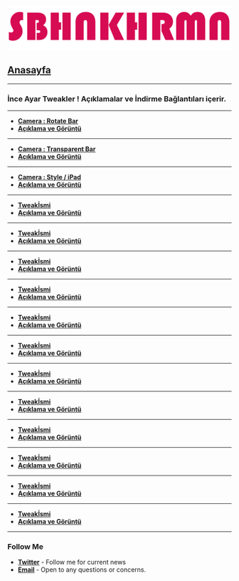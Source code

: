 ![download](https://github.com/sbhnkhrmn/sbhnkhrmn.github.io/raw/master/ikonlar/ReadMe2_Sbhnkhrmn.png)

## [**Anasayfa**](https://github.com/sbhnkhrmn/sbhnkhrmn.github.io) 
________________________
### İnce Ayar Tweakler ! Açıklamalar ve İndirme Bağlantıları içerir.
________________________

* [**Camera : Rotate Bar**](https://github.com/sbhnkhrmn/sbhnkhrmn.github.io/raw/master/debs/com.sbhnkhrmn.camera.rotate.bar_0.0.1_iphoneos-arm.deb)
* [**Açıklama ve Görüntü**](https://sbhnkhrmn.github.io/depictions/com.sbhnkhrmn.camera.rotate.bar/index.html)
________________________
* [**Camera : Transparent Bar**](https://github.com/sbhnkhrmn/sbhnkhrmn.github.io/raw/master/debs/com.sbhnkhrmn.camera.Transparent.bar_0.0.1_iphoneos-arm.deb)
* [**Açıklama ve Görüntü**](https://sbhnkhrmn.github.io/depictions/com.sbhnkhrmn.camera.Transparent.bar/index.html)
________________________
* [**Camera : Style / iPad**](https://github.com/sbhnkhrmn/sbhnkhrmn.github.io/raw/master/debs/com.sbhnkhrmn.camera.style.ipad_0.0.1_iphoneos-arm.deb)
* [**Açıklama ve Görüntü**](https://sbhnkhrmn.github.io/depictions/com.sbhnkhrmn.camera.style.ipad/index.html)
________________________
* [**Tweakİsmi**](https://github.com/sbhnkhrmn/sbhnkhrmn.github.io/raw/master/)
* [**Açıklama ve Görüntü**]()
________________________
* [**Tweakİsmi**](https://github.com/sbhnkhrmn/sbhnkhrmn.github.io/raw/master/)
* [**Açıklama ve Görüntü**]()
________________________
* [**Tweakİsmi**](https://github.com/sbhnkhrmn/sbhnkhrmn.github.io/raw/master/)
* [**Açıklama ve Görüntü**]()
________________________
* [**Tweakİsmi**](https://github.com/sbhnkhrmn/sbhnkhrmn.github.io/raw/master/)
* [**Açıklama ve Görüntü**]()
________________________
* [**Tweakİsmi**](https://github.com/sbhnkhrmn/sbhnkhrmn.github.io/raw/master/)
* [**Açıklama ve Görüntü**]()
________________________
* [**Tweakİsmi**](https://github.com/sbhnkhrmn/sbhnkhrmn.github.io/raw/master/)
* [**Açıklama ve Görüntü**]()
________________________
* [**Tweakİsmi**](https://github.com/sbhnkhrmn/sbhnkhrmn.github.io/raw/master/)
* [**Açıklama ve Görüntü**]()
________________________
* [**Tweakİsmi**](https://github.com/sbhnkhrmn/sbhnkhrmn.github.io/raw/master/)
* [**Açıklama ve Görüntü**]()
________________________
* [**Tweakİsmi**](https://github.com/sbhnkhrmn/sbhnkhrmn.github.io/raw/master/)
* [**Açıklama ve Görüntü**]()
________________________
* [**Tweakİsmi**](https://github.com/sbhnkhrmn/sbhnkhrmn.github.io/raw/master/)
* [**Açıklama ve Görüntü**]()
________________________
* [**Tweakİsmi**](https://github.com/sbhnkhrmn/sbhnkhrmn.github.io/raw/master/)
* [**Açıklama ve Görüntü**]()
________________________
* [**Tweakİsmi**](https://github.com/sbhnkhrmn/sbhnkhrmn.github.io/raw/master/)
* [**Açıklama ve Görüntü**]()
________________________


























































































### Follow Me
* [**Twitter**](https://twitter.com/sbhnkhrmn) - Follow me for current news
* [**Email**](mailto:khrmn.sbhn@gmail.com) - Open to any questions or concerns.
